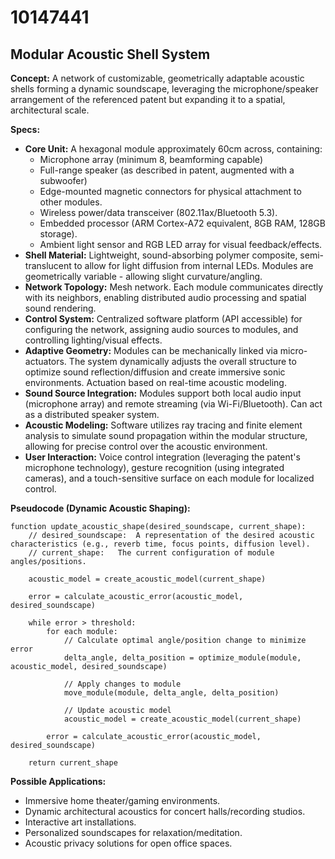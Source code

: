 # 10147441

## Modular Acoustic Shell System

**Concept:** A network of customizable, geometrically adaptable acoustic shells forming a dynamic soundscape, leveraging the microphone/speaker arrangement of the referenced patent but expanding it to a spatial, architectural scale.

**Specs:**

*   **Core Unit:** A hexagonal module approximately 60cm across, containing:
    *   Microphone array (minimum 8, beamforming capable)
    *   Full-range speaker (as described in patent, augmented with a subwoofer)
    *   Edge-mounted magnetic connectors for physical attachment to other modules.
    *   Wireless power/data transceiver (802.11ax/Bluetooth 5.3).
    *   Embedded processor (ARM Cortex-A72 equivalent, 8GB RAM, 128GB storage).
    *   Ambient light sensor and RGB LED array for visual feedback/effects.
*   **Shell Material:** Lightweight, sound-absorbing polymer composite, semi-translucent to allow for light diffusion from internal LEDs. Modules are geometrically variable - allowing slight curvature/angling.
*   **Network Topology:** Mesh network. Each module communicates directly with its neighbors, enabling distributed audio processing and spatial sound rendering.
*   **Control System:** Centralized software platform (API accessible) for configuring the network, assigning audio sources to modules, and controlling lighting/visual effects.
*   **Adaptive Geometry:** Modules can be mechanically linked via micro-actuators. The system dynamically adjusts the overall structure to optimize sound reflection/diffusion and create immersive sonic environments.  Actuation based on real-time acoustic modeling.
*   **Sound Source Integration:** Modules support both local audio input (microphone array) and remote streaming (via Wi-Fi/Bluetooth).  Can act as a distributed speaker system.
*   **Acoustic Modeling:** Software utilizes ray tracing and finite element analysis to simulate sound propagation within the modular structure, allowing for precise control over the acoustic environment.
*    **User Interaction:**  Voice control integration (leveraging the patent's microphone technology), gesture recognition (using integrated cameras), and a touch-sensitive surface on each module for localized control.

**Pseudocode (Dynamic Acoustic Shaping):**

```
function update_acoustic_shape(desired_soundscape, current_shape):
    // desired_soundscape:  A representation of the desired acoustic characteristics (e.g., reverb time, focus points, diffusion level).
    // current_shape:   The current configuration of module angles/positions.

    acoustic_model = create_acoustic_model(current_shape)

    error = calculate_acoustic_error(acoustic_model, desired_soundscape)

    while error > threshold:
        for each module:
            // Calculate optimal angle/position change to minimize error
            delta_angle, delta_position = optimize_module(module, acoustic_model, desired_soundscape)

            // Apply changes to module
            move_module(module, delta_angle, delta_position)

            // Update acoustic model
            acoustic_model = create_acoustic_model(current_shape)

        error = calculate_acoustic_error(acoustic_model, desired_soundscape)

    return current_shape
```

**Possible Applications:**

*   Immersive home theater/gaming environments.
*   Dynamic architectural acoustics for concert halls/recording studios.
*   Interactive art installations.
*   Personalized soundscapes for relaxation/meditation.
*   Acoustic privacy solutions for open office spaces.